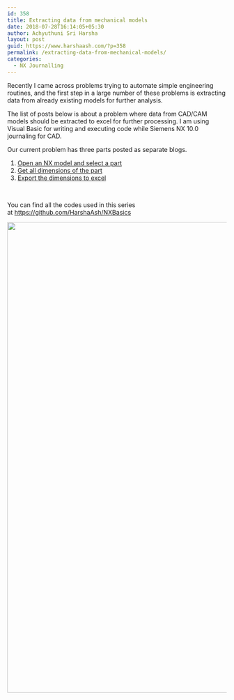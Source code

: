 ```yaml
---
id: 358
title: Extracting data from mechanical models
date: 2018-07-28T16:14:05+05:30
author: Achyuthuni Sri Harsha
layout: post
guid: https://www.harshaash.com/?p=358
permalink: /extracting-data-from-mechanical-models/
categories:
  - NX Journalling
---
```

<p style="text-align: left;">
  Recently I came across problems trying to automate simple engineering routines, and the first step in a large number of these problems is extracting data from already existing models for further analysis.
</p>

<p style="text-align: left;">
  The list of posts below is about a problem where data from CAD/CAM models should be extracted to excel for further processing. I am using Visual Basic for writing and executing code while Siemens NX 10.0 journaling for CAD.
</p>

Our current problem has three parts posted as separate blogs.

  1. [Open an NX model and select a part](https://www.harshaash.com/selecting-a-part-in-nx-journalling/)
  2. [Get all dimensions of the part](https://www.harshaash.com/getting-the-dimensions-of-the-selected-part/)
  3. [Export the dimensions to excel](https://www.harshaash.com/exporting-dimensions-to-excel-from-nx/)

&nbsp;

You can find all the codes used in this series at <https://github.com/HarshaAsh/NXBasics>

<img loading="lazy" class="size-medium" src="http://cf.c.ooyala.com/1ob3J5NDE646F4lG2qyNBgoqJuTCPUtA/3Gduepif0T1UGY8H4xMDoxOjBzMTt2bJ" width="1920" height="1080" />